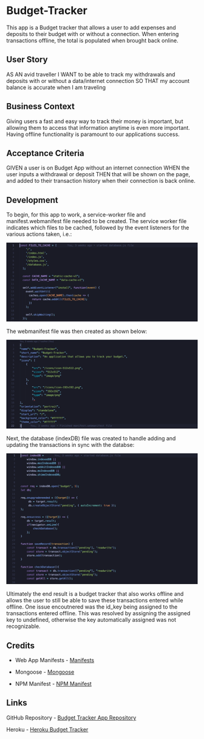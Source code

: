 # Budget-Tracker

This app is a Budget tracker that allows a user to add expenses and deposits to their budget with or without a connection. When entering transactions offline, the total is populated when brought back online.

## User Story

AS AN avid traveller
I WANT to be able to track my withdrawals and deposits with or without a data/internet connection
SO THAT my account balance is accurate when I am traveling

## Business Context

Giving users a fast and easy way to track their money is important, but allowing them to access that information anytime is even more important. Having offline functionality is paramount to our applications success.

## Acceptance Criteria

GIVEN a user is on Budget App without an internet connection
WHEN the user inputs a withdrawal or deposit
THEN that will be shown on the page, and added to their transaction history when their connection is back online.

## Development

To begin, for this app to work, a service-worker file and manifest.webmanifest file needed to be created. The service worker file indicates which files to be cached, followed by the event listeners for the various actions taken, i.e.:

![Service Worker](./assets/service-worker.png)

The webmanifest file was then created as shown below:

![Web Manifest](./assets/manifest.png)

Next, the database (indexDB) file was created to handle adding and updating the transactions in sync with the databse:

![Database](./assets/database.png)

Ultimately the end result is a budget tracker that also works offline and allows the user to still be able to save these transactions entered while offline. One issue encoutnered was the id_key being assigned to the transactions entered offline. This was resolved by assigning the assigned key to undefined, otherwise the key automatically assigned was not recognizable.

## Credits

* Web App Manifests - [Manifests](https://developer.mozilla.org/en-US/docs/Web/Manifest)

* Mongoose - [Mongoose](https://www.npmjs.com/package/mongoose)

* NPM Manifest - [NPM Manifest](https://www.npmjs.com/package/manifest)

## Links

GitHub Repository - [Budget Tracker App Repository](https://github.com/ktrudickm/Budget-Tracker "Budget Tracker")

Heroku - [Heroku Budget Tracker](https://fitness-workouttracker.herokuapp.com/?id=60a6dad535b9010015ee67bc)
